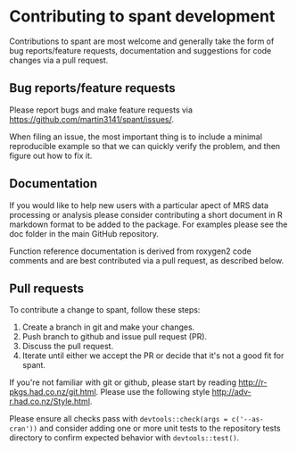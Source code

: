 # Contributing to spant development

Contributions to spant are most welcome and generally take the form of bug reports/feature requests, documentation and suggestions for code changes via a pull request.

## Bug reports/feature requests

Please report bugs and make feature requests via <https://github.com/martin3141/spant/issues/>.

When filing an issue, the most important thing is to include a minimal reproducible example so that we can quickly verify the problem, and then figure out how to fix it.

## Documentation

If you would like to help new users with a particular apect of MRS data processing or analysis please consider contributing a short document in R markdown format to be added to the package. For examples please see the doc folder in the main GitHub repository.

Function reference documentation is derived from roxygen2 code comments and are best contributed via a pull request, as described below.

## Pull requests

To contribute a change to spant, follow these steps:

1. Create a branch in git and make your changes.
1. Push branch to github and issue pull request (PR).
1. Discuss the pull request.
1. Iterate until either we accept the PR or decide that it's not a good fit for spant.

If you're not familiar with git or github, please start by reading <http://r-pkgs.had.co.nz/git.html>. Please use the following style <http://adv-r.had.co.nz/Style.html>.

Please ensure all checks pass with `devtools::check(args = c('--as-cran'))` and consider adding one or more unit tests to the repository tests directory to confirm expected behavior with `devtools::test()`.